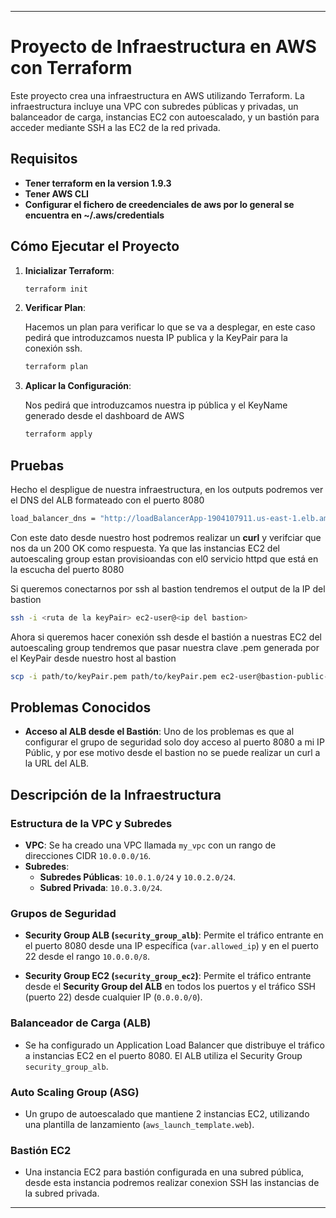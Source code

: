 ---

# Proyecto de Infraestructura en AWS con Terraform

Este proyecto crea una infraestructura en AWS utilizando Terraform. La infraestructura incluye una VPC con subredes públicas y privadas, un balanceador de carga, instancias EC2 con autoescalado, y un bastión para acceder mediante SSH a las EC2 de la red privada.

## Requisitos

- **Tener terraform en la version 1.9.3**
- **Tener AWS CLI**
- **Configurar el fichero de creedenciales de aws por lo general se encuentra en ~/.aws/credentials**

## Cómo Ejecutar el Proyecto

1. **Inicializar Terraform**:
    
   ```sh
   terraform init
   ```
2. **Verificar Plan**:
    
    Hacemos un plan para verificar lo que se va a desplegar, en este caso pedirá que introduzcamos nuesta IP          publica y la KeyPair para la conexión ssh.
    ```sh
    terraform plan
    ```

3. **Aplicar la Configuración**:

    Nos pedirá que introduzcamos nuestra ip pública y el KeyName generado desde el dashboard de AWS
   ```sh
   terraform apply
   ```
## Pruebas

Hecho el despligue de nuestra infraestructura, en los outputs podremos ver el DNS del ALB formateado con el puerto 8080

```sh
load_balancer_dns = "http://loadBalancerApp-1904107911.us-east-1.elb.amazonaws.com:8080"
```

Con este dato desde nuestro host podremos realizar un **curl** y verifciar que nos da un 200 OK como respuesta. Ya que las instancias EC2 del autoescaling group estan provisioandas con el0 servicio httpd que está en la escucha del puerto 8080

Si queremos conectarnos  por ssh al bastion tendremos el output de la IP del bastion

```sh
ssh -i <ruta de la keyPair> ec2-user@<ip del bastion>
```

Ahora si queremos hacer conexión ssh desde el bastión a nuestras EC2 del autoescaling group tendremos que pasar nuestra clave .pem generada por el KeyPair desde nuestro host al bastion

```sh
scp -i path/to/keyPair.pem path/to/keyPair.pem ec2-user@bastion-public-ip:/home/ec2-user/private-key.pem
```

## Problemas Conocidos

- **Acceso al ALB desde el Bastión**:  Uno de los problemas es que al configurar el grupo de seguridad solo doy acceso al puerto 8080 a mi IP Públic, y por ese motivo desde el bastion no se puede realizar un curl a la URL del ALB. 

## Descripción de la Infraestructura

### Estructura de la VPC y Subredes

- **VPC**: Se ha creado una VPC llamada `my_vpc` con un rango de direcciones CIDR `10.0.0.0/16`.
- **Subredes**:
  - **Subredes Públicas**: `10.0.1.0/24` y `10.0.2.0/24`.
  - **Subred Privada**: `10.0.3.0/24`.

### Grupos de Seguridad

- **Security Group ALB (`security_group_alb`)**: Permite el tráfico entrante en el puerto 8080 desde una IP específica (`var.allowed_ip`) y en el puerto 22 desde el rango `10.0.0.0/8`.

- **Security Group EC2 (`security_group_ec2`)**: Permite el tráfico entrante desde el **Security Group del ALB** en todos los puertos y el tráfico SSH (puerto 22) desde cualquier IP (`0.0.0.0/0`).

### Balanceador de Carga (ALB)

- Se ha configurado un Application Load Balancer que distribuye el tráfico a instancias EC2 en el puerto 8080. El ALB utiliza el Security Group `security_group_alb`.

### Auto Scaling Group (ASG)

- Un grupo de autoescalado que mantiene 2 instancias EC2, utilizando una plantilla de lanzamiento (`aws_launch_template.web`).

### Bastión EC2

- Una instancia EC2 para bastión configurada en una subred pública, desde esta instancia podremos realizar conexion SSH las instancias de la subred privada.

---